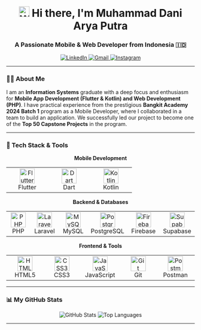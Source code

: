<h1 align="center">
  <img src="https://media.giphy.com/media/hvRJCLFzcasrR4ia7z/giphy.gif" width="28px" alt="Waving hand">
  Hi there, I'm Muhammad Dani Arya Putra
</h1>
<h3 align="center">A Passionate Mobile & Web Developer from Indonesia 🇮🇩</h3>

<p align="center">
  <a href="https://www.linkedin.com/in/muhammad-dani-arya-putra-8a8791234/" target="_blank">
    <img src="https://img.shields.io/badge/LinkedIn-0077B5?style=for-the-badge&logo=linkedin&logoColor=white" alt="LinkedIn">
  </a>
  <a href="mailto:daniaryap01@gmail.com">
    <img src="https://img.shields.io/badge/Gmail-D14836?style=for-the-badge&logo=gmail&logoColor=white" alt="Gmail">
  </a>
  <a href="https://www.instagram.com/daniarya_p/" target="_blank">
    <img src="https://img.shields.io/badge/Instagram-E4405F?style=for-the-badge&logo=instagram&logoColor=white" alt="Instagram">
  </a>
</p>

---

### 👨‍💻 About Me

I am an **Information Systems** graduate with a deep focus and enthusiasm for **Mobile App Development (Flutter & Kotlin) and Web Development (PHP)**. I have practical experience from the prestigious **Bangkit Academy 2024 Batch 1** program as a Mobile Developer, where I collaborated in a team to build an application. We successfully led our project to become one of the **Top 50 Capstone Projects** in the program.

---

### 🚀 Tech Stack & Tools

<div align="center">
  
**Mobile Development**
  
<table>
  <tr>
    <td align="center" width="96">
      <img src="https://cdn.jsdelivr.net/gh/devicons/devicon/icons/flutter/flutter-original.svg" width="40" height="40" alt="Flutter" />
      <br>Flutter
    </td>
    <td align="center" width="96">
      <img src="https://cdn.jsdelivr.net/gh/devicons/devicon/icons/dart/dart-original.svg" width="40" height="40" alt="Dart" />
      <br>Dart
    </td>
    <td align="center" width="96">
      <img src="https://cdn.jsdelivr.net/gh/devicons/devicon/icons/kotlin/kotlin-original.svg" width="40" height="40" alt="Kotlin" />
      <br>Kotlin
    </td>
  </tr>
</table>

**Backend & Databases**
<table>
  <tr>
    <td align="center" width="96">
      <img src="https://cdn.jsdelivr.net/gh/devicons/devicon/icons/php/php-original.svg" width="40" height="40" alt="PHP" />
      <br>PHP
    </td>
    <td align="center" width="96">
      <img src="https://upload.wikimedia.org/wikipedia/commons/thumb/9/9a/Laravel.svg/1969px-Laravel.svg.png" width="40" height="40" alt="Laravel" />
      <br>Laravel
    </td>
    <td align="center" width="96">
      <img src="https://cdn.jsdelivr.net/gh/devicons/devicon/icons/mysql/mysql-original-wordmark.svg" width="40" height="40" alt="MySQL" />
      <br>MySQL
    </td>
    <td align="center" width="96">
      <img src="https://cdn.jsdelivr.net/gh/devicons/devicon/icons/postgresql/postgresql-original.svg" width="40" height="40" alt="PostgreSQL" />
      <br>PostgreSQL
    </td>
    <td align="center" width="96">
      <img src="https://brandlogos.net/wp-content/uploads/2025/03/firebase_icon-logo_brandlogos.net_tcvck.png" width="40" height="40" alt="Firebase" />
      <br>Firebase
    </td>
    <td align="center" width="96">
      <img src="https://cdn.jsdelivr.net/gh/devicons/devicon/icons/supabase/supabase-original.svg" width="40" height="40" alt="Supabase" />
      <br>Supabase
    </td>
  </tr>
</table>
  
**Frontend & Tools**
<table>
  <tr>
    <td align="center" width="96">
      <img src="https://cdn.jsdelivr.net/gh/devicons/devicon/icons/html5/html5-original.svg" width="40" height="40" alt="HTML5" />
      <br>HTML5
    </td>
    <td align="center" width="96">
      <img src="https://cdn.jsdelivr.net/gh/devicons/devicon/icons/css3/css3-original.svg" width="40" height="40" alt="CSS3" />
      <br>CSS3
    </td>
    <td align="center" width="96">
      <img src="https://cdn.jsdelivr.net/gh/devicons/devicon/icons/javascript/javascript-original.svg" width="40" height="40" alt="JavaScript" />
      <br>JavaScript
    </td>
    <td align="center" width="96">
      <img src="https://cdn.jsdelivr.net/gh/devicons/devicon/icons/git/git-original.svg" width="40" height="40" alt="Git" />
      <br>Git
    </td>
    <td align="center" width="96">
      <img src="https://cdn.jsdelivr.net/gh/devicons/devicon/icons/postman/postman-original.svg" width="40" height="40" alt="Postman" />
      <br>Postman
    </td>
  </tr>
</table>
</div>

---

### 📊 My GitHub Stats

<p align="center">
  <img src="https://github-readme-stats.vercel.app/api?username=NotDaniArya&show_icons=true&theme=tokyonight&hide_border=true&include_all_commits=true&count_private=true" alt="GitHub Stats" />
  <img src="https://github-readme-stats.vercel.app/api/top-langs/?username=NotDaniArya&layout=compact&theme=tokyonight&hide_border=true&include_all_commits=true&count_private=true&langs_count=8" alt="Top Languages" />
</p>

---
